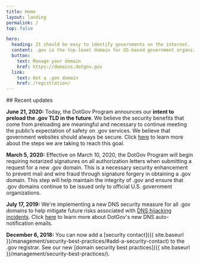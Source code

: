 ```yaml
---
title: Home
layout: landing
permalink: /
top: false

hero:
  heading: It should be easy to identify governments on the internet.
  content: .gov is the top-level domain for US-based government organizations.
  button:
    text: Manage your domain
    href: https://domains.dotgov.gov
  link:
    text: Get a .gov domain
    href: /registration/
---
```


<section class="usa-section">
  <div class="usa-grid usa-content">
<div class="usa-width-one-third">
## Recent updates
</div>

<div class="usa-width-two-thirds">

**June 21, 2020:** Today, the DotGov Program announces our **intent to preload the .gov TLD in the future**. We believe the security benefits that come from preloading are meaningful and necessary to continue meeting the public&rsquo;s expectation of safety on .gov services. We believe that government websites should always be secure. Click [here](/management/preloading/dotgovhttps) to learn more about the steps we are taking to reach this goal.

**March 5, 2020:** Effective on March 10, 2020, the DotGov Program will begin requiring notarized signatures on all authorization letters when submitting a request for a new .gov domain. This is a necessary security enhancement to prevent mail and wire fraud through signature forgery in obtaining a .gov domain. This step will help maintain the integrity of .gov and ensure that .gov domains continue to be issued only to official U.S. government organizations.

**July 17, 2019:**  We're implementing a new DNS security measure for all .gov domains to help mitigate future risks associated with [DNS hijacking incidents](https://www.us-cert.gov/ncas/current-activity/2019/01/10/DNS-Infrastructure-Hijacking-Campaign). Click [here](https://home.dotgov.gov/management/#will-i-be-notified-if-a-change-is-made-to-my-dns-information) to learn more about DotGov's new DNS auto-notification emails.

**December 6, 2018:**  You can now add a [security contact]({{ site.baseurl }}/management/security-best-practices/#add-a-security-contact) to the .gov registrar. See our new [domain security best practices]({{ site.baseurl }}/management/security-best-practices/).

